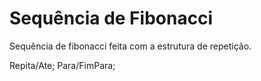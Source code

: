 # Sequência de Fibonacci

Sequência de fibonacci feita com a estrutura de repetição.

Repita/Ate;
Para/FimPara;


